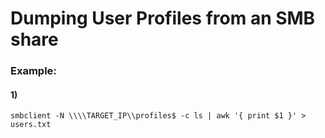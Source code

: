 # Dumping User Profiles from an SMB share

### Example:

#### 1) 

    smbclient -N \\\\TARGET_IP\\profiles$ -c ls | awk '{ print $1 }' > users.txt 
